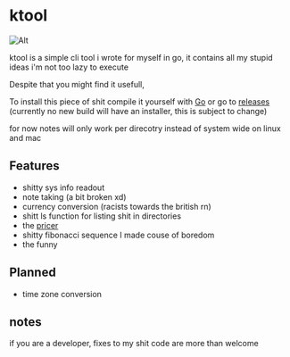 # ktool

![Alt](https://repobeats.axiom.co/api/embed/7d35c6f4492d30a2a59ca3e3ad2a522c7ec523e9.svg "Repobeats analytics image")

ktool is a simple cli tool i wrote for myself in go,
it contains all my stupid ideas i'm not too lazy to execute 

Despite that you might find it usefull,

To install this piece of shit compile it yourself with [Go](https://go.dev) or go to [releases](https://github.com/kociumba/ktool/releases) (currently no new build will have an installer, this is subject to change)


for now notes will only work per direcotry instead of system wide on linux and mac 

## Features

- shitty sys info readout
- note taking (a bit broken xd)
- currency conversion (racists towards the british rn)
- shitt ls function for listing shit in directories
- the [pricer](https://gabagool.vercel.app/)
- shitty fibonacci sequence I made couse of boredom
- the funny

## Planned

- time zone conversion


## notes

if you are a developer, fixes to my shit code are more than welcome

